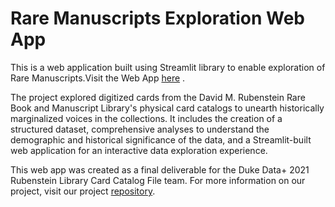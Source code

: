 # Rare Manuscripts Exploration Web App

This is a web application built using Streamlit library to enable exploration of Rare Manuscripts.Visit the Web App [here](https://bini-a-rlapp-app-wr9dr6.streamlit.app/)
.

The project explored digitized cards from the David M. Rubenstein Rare Book and Manuscript Library's physical card catalogs to unearth historically marginalized voices in the collections. It includes the creation of a structured dataset, comprehensive analyses to understand the demographic and historical significance of the data, and a Streamlit-built web application for an interactive data exploration experience.

This web app was created as a final deliverable for the Duke Data+ 2021 Rubenstein Library Card Catalog File team. For more information on our project, visit our project [repository](https://github.com/bini-a/Data--Rubenstein-Library-Card-Catalog).



